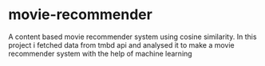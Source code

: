 # movie-recommender
A content based movie recommender system using cosine similarity.
In this project i fetched data from tmbd api and analysed it to make a movie recommender system with the help of machine learning
